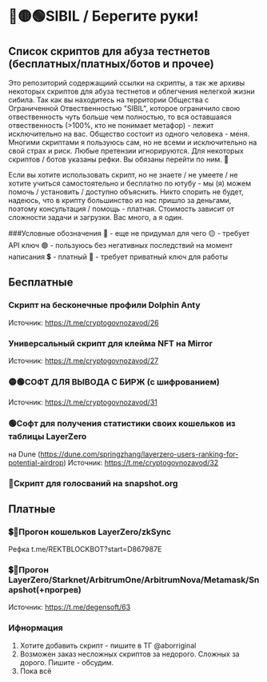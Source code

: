 # 🔴🟡🟢SIBIL / Берегите руки!

## Список скриптов для абуза тестнетов (бесплатных/платных/ботов и прочее)
Это репозиторий содержащиий ссылки на скрипты, а так же архивы некоторых скриптов для абуза тестнетов и облегчения нелегкой жизни сибила. Так как вы находитесь на территории Общества с Ограниченной Отвественностью "SIBIL", которое ограничило свою отвественность чуть больше чем полностью, то вся оставшаяся отвественность (>100%, кто не понимает метафор) - лежит исключительно на вас. Общество состоит из одного человека - меня. Многими скриптами я пользуюсь сам, но не всеми и исключительно на свой страх и риск. Любые претензии игнорируются. Для некоторых скриптов / ботов указаны рефки. Вы обязаны перейти по ним. 🤣

Если вы хотите использовать скрипт, но не знаете / не умеете / не хотите учиться самостоятельно и бесплатно по ютубу - мы (я) можем помочь / установить / доступно объяснить. Никто спорить не будет, надеюсь, что в крипту большинство из нас пришло за деньгами, поэтому консультация / помощь - платная. Стоимость зависит от сложности задачи и загрузки. Вас много, а я один. 

###Условные обозначения
🔴 - еще не придумал для чего
🟡 - требует API ключ
🟢 - пользуюсь без негативных последствий на момент написания
💲 - платный
🔑 - требует приватный ключ для работы

## Бесплатные

### Скрипт на бесконечные профили Dolphin Anty
Источник: https://t.me/cryptogovnozavod/26

### Универсальный скрипт для клейма NFT на Mirror
Источник: https://t.me/cryptogovnozavod/27

### 🟡🟢СОФТ ДЛЯ ВЫВОДА С БИРЖ (с шифрованием)
Источник: https://t.me/cryptogovnozavod/31

### 🟢Софт для получения статистики своих кошельков из таблицы LayerZero
на Dune (https://dune.com/springzhang/layerzero-users-ranking-for-potential-airdrop) 
Источник: https://t.me/cryptogovnozavod/32

### 🔑Скрипт для голосваний на snapshot.org


## Платные

### 💲🔑Прогон кошельков LayerZero/zkSync
Рефка
t.me/REKTBLOCKBOT?start=D867987E

### 💲🔑Прогон LayerZero/Starknet/ArbitrumOne/ArbitrumNova/Metamask/Snapshot(+прогрев)
Источник: https://t.me/degensoft/63

### Ифнормация
1. Хотите добавить скрипт - пишите в ТГ @aborriginal
2. Возможен заказ несложных скриптов за недорого. Сложных за дорого. Пишите - обсудим.
3. Пока всё
